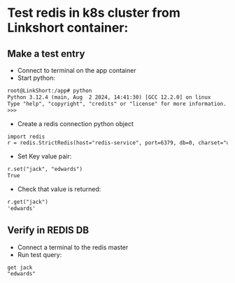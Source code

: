 # Test redis in k8s cluster from Linkshort container:
## Make a test entry
- Connect to terminal on the app container
- Start python:
```txt
root@LinkShort:/app# python
Python 3.12.4 (main, Aug  2 2024, 14:41:30) [GCC 12.2.0] on linux
Type "help", "copyright", "credits" or "license" for more information.
>>>
```
- Create a redis connection python object
```txt
import redis
r = redis.StrictRedis(host="redis-service", port=6379, db=0, charset="utf8", decode_responses=True)
```
- Set Key value pair:
```txt
r.set("jack", "edwards")
True
```
- Check that value is returned:
```txt
r.get("jack")
'edwards'
```
## Verify in REDIS DB
- Connect a terminal to the redis master
- Run test query:
```txt
get jack
"edwards"
```